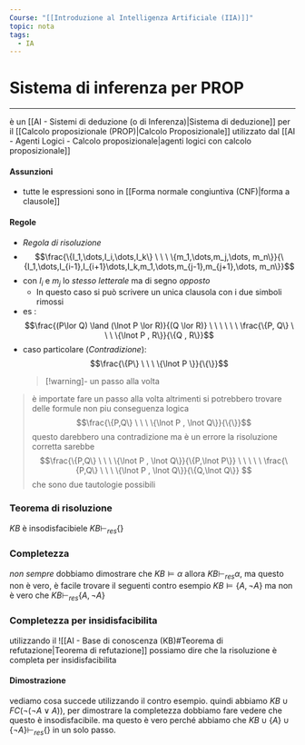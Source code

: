 ```yaml
---
Course: "[[Introduzione al Intelligenza Artificiale (IIA)]]"
topic: nota
tags:
  - IA
---
```


# Sistema di inferenza per PROP
---
è un [[AI - Sistemi di deduzione (o di Inferenza)|Sistema di deduzione]] per il [[Calcolo proposizionale (PROP)|Calcolo Proposizionale]]  utilizzato dal [[AI - Agenti Logici - Calcolo proposizionale|agenti logici con calcolo proposizionale]]
#### Assunzioni
- tutte le espressioni sono in [[Forma normale congiuntiva (CNF)|forma a clausole]] 
#### Regole
- _Regola di risoluzione_
- $$\frac{\{I_1,\dots,I_i,\dots,I_k\} \ \ \ \{m_1,\dots,m_j,\dots, m_n\}}{\{I_1,\dots,I_{i-1},I_{i+1}\dots,I_k,m_1,\dots,m_{j-1},m_{j+1},\dots, m_n\}}$$
- con $I_i$ e $m_j$ lo _stesso letterale_ ma di segno _opposto_
	- In questo caso si può scrivere un unica clausola con i due simboli rimossi
- es :$$\frac{(P\lor Q) \land (\lnot P \lor R)}{(Q \lor R)} \ \ \ \ \ \ \frac{\{P, Q\} \ \ \  \{\lnot P , R\}}{\{Q , R\}}$$
- caso particolare (_Contradizione_):$$\frac{\{P\} \ \ \  \{\lnot P \}}{\{\}}$$
  > [!warning]- un passo alla volta
> è importate fare un passo alla volta altrimenti si potrebbero trovare delle formule non piu conseguenza logica 
> $$\frac{\{P,Q\} \ \ \  \{\lnot P , \lnot Q\}}{\{\}}$$ 
> questo darebbero una contradizione  ma è un errore 
> la risoluzione corretta sarebbe
> $$\frac{\{P,Q\} \ \ \  \{\lnot P , \lnot Q\}}{\{P,\lnot P\}} \ \ \ \ \ \frac{\{P,Q\} \ \ \  \{\lnot P , \lnot Q\}}{\{Q,\lnot Q\}} $$
>  che sono due tautologie possibili


### Teorema di risoluzione
$KB$ è insodisfacibiele $KB \vdash_{res} \{\}$

### Completezza
_non sempre_
dobbiamo dimostrare che $KB \models \alpha$ allora $KB \vdash_{res}\alpha$, ma questo non è vero, è facile trovare il seguenti contro esempio
$KB \models \{A,\lnot A\}$ ma non è vero che $KB \vdash_{res} \{A,\lnot A\}$

### Completezza per insidisfacibilita
utilizzando il ![[AI - Base di conoscenza (KB)#Teorema di refutazione|Teorema di refutazione]] possiamo dire che  la risoluzione è completa per insidisfacibilita
#### Dimostrazione
vediamo cosa succede utilizzando il contro esempio. quindi abbiamo 
$KB \cup FC(\lnot(\lnot A \lor A))$, per dimostrare la completezza dobbiamo fare vedere che questo è insodisfacibile. ma questo è vero perché abbiamo che 
$KB \cup \{A\} \cup \{\lnot A\} \vdash_{res} \{\}$ in un solo passo.


